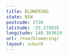 ```yaml
---
title: BLOWERING
state: NSW
postcode: 2720
latitude: -35.379935
longitude: 148.383619
url: /nsw/blowering/
layout: suburb
---
```

